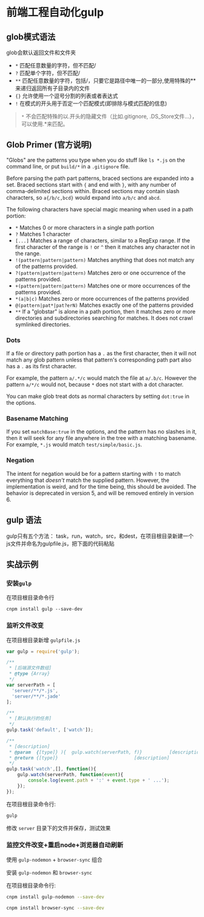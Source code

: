 # 前端工程自动化gulp

## glob模式语法

glob会默认返回文件和文件夹

- `*` 匹配任意数量的字符，但不匹配/ 
- `?` 匹配单个字符，但不匹配/
- `**` 匹配任意数量的字符，包括/，只要它是路径中唯一的一部分,使用特殊的**来递归返回所有子目录内的文件
- `{}` 允许使用一个逗号分割的列表或者表达式
- `!` 在模式的开头用于否定一个匹配模式(即排除与模式匹配的信息)

> `*` 不会匹配特殊的以.开头的隐藏文件（比如.gitignore, .DS_Store文件…），可以使用.*来匹配。

## Glob Primer (官方说明)

"Globs" are the patterns you type when you do stuff like `ls *.js` on
the command line, or put `build/*` in a `.gitignore` file.

Before parsing the path part patterns, braced sections are expanded
into a set.  Braced sections start with `{` and end with `}`, with any
number of comma-delimited sections within.  Braced sections may contain
slash characters, so `a{/b/c,bcd}` would expand into `a/b/c` and `abcd`.

The following characters have special magic meaning when used in a
path portion:

* `*` Matches 0 or more characters in a single path portion
* `?` Matches 1 character
* `[...]` Matches a range of characters, similar to a RegExp range.
  If the first character of the range is `!` or `^` then it matches
  any character not in the range.
* `!(pattern|pattern|pattern)` Matches anything that does not match
  any of the patterns provided.
* `?(pattern|pattern|pattern)` Matches zero or one occurrence of the
  patterns provided.
* `+(pattern|pattern|pattern)` Matches one or more occurrences of the
  patterns provided.
* `*(a|b|c)` Matches zero or more occurrences of the patterns provided
* `@(pattern|pat*|pat?erN)` Matches exactly one of the patterns
  provided
* `**` If a "globstar" is alone in a path portion, then it matches
  zero or more directories and subdirectories searching for matches.
  It does not crawl symlinked directories.

### Dots

If a file or directory path portion has a `.` as the first character,
then it will not match any glob pattern unless that pattern's
corresponding path part also has a `.` as its first character.

For example, the pattern `a/.*/c` would match the file at `a/.b/c`.
However the pattern `a/*/c` would not, because `*` does not start with
a dot character.

You can make glob treat dots as normal characters by setting
`dot:true` in the options.

### Basename Matching

If you set `matchBase:true` in the options, and the pattern has no
slashes in it, then it will seek for any file anywhere in the tree
with a matching basename.  For example, `*.js` would match
`test/simple/basic.js`.

### Negation

The intent for negation would be for a pattern starting with `!` to
match everything that *doesn't* match the supplied pattern.  However,
the implementation is weird, and for the time being, this should be
avoided.  The behavior is deprecated in version 5, and will be removed
entirely in version 6.

## gulp 语法

gulp只有五个方法： task，run，watch，src，和dest，在项目根目录新建一个js文件并命名为gulpfile.js，把下面的代码粘贴

## 实战示例

### 安装`gulp`

在项目根目录命令行

```
cnpm install gulp --save-dev
```

### 监听文件改变

在项目根目录新增 `gulpfile.js` 

```js
var gulp = require('gulp');

/**
 * [后端源文件数组]
 * @type {Array}
 */
var serverPath = [
  'server/**/*.js',
  'server/**/*.jade'
];

/**
 * [默认执行的任务]
 */
gulp.task('default', ['watch']);

/**
 * [description]
 * @param  {[type]} ){	gulp.watch(serverPath, f)}          [description]
 * @return {[type]}                            [description]
 */
gulp.task('watch',[], function(){
	gulp.watch(serverPath, function(event){
		console.log(event.path + ':' + event.type + ' ...');
	});
});

```

在项目根目录命令行:

```bash
gulp
```

修改 `server` 目录下的文件并保存，测试效果

### 监控文件改变+重启node+浏览器自动刷新

使用 `gulp-nodemon` + `browser-sync` 组合

安装 `gulp-nodemon` 和 `browser-sync`

在项目根目录命令行:

```bash
cnpm install gulp-nodemon --save-dev

cnpm install browser-sync --save-dev
```











